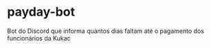 # payday-bot

Bot do Discord que informa quantos dias faltam até o pagamento dos funcionários da Kukac
